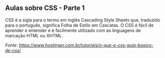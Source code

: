## Aulas sobre CSS - Parte 1

CSS é a sigla para o termo em inglês Cascading Style Sheets que, traduzido para o português, significa Folha de Estilo em Cascatas. O CSS é fácil de aprender e entender e é facilmente utilizado com as linguagens de marcação HTML ou XHTML. 

*Fonte: <https://www.hostinger.com.br/tutoriais/o-que-e-css-guia-basico-de-css/>*